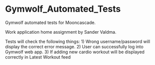 # Gymwolf_Automated_Tests
Gymwolf automated tests for Mooncascade.

Work application home assignment by Sander Valdma. 

Tests will check the following things: 
     1) Wrong username/password will display the correct error message.
     2) User can successfully log into Gymwolf web app. 
     3) If adding new cardio workout will be displayed correctly in Latest Workout feed
